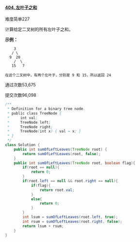 #### [404. 左叶子之和](https://leetcode-cn.com/problems/sum-of-left-leaves/)

难度简单227

计算给定二叉树的所有左叶子之和。

**示例：**

```
    3
   / \
  9  20
    /  \
   15   7

在这个二叉树中，有两个左叶子，分别是 9 和 15，所以返回 24
```

 

通过次数53,675

提交次数96,098

```java
/**
 * Definition for a binary tree node.
 * public class TreeNode {
 *     int val;
 *     TreeNode left;
 *     TreeNode right;
 *     TreeNode(int x) { val = x; }
 * }
 */
class Solution {
    public int sumOfLeftLeaves(TreeNode root) {
        return sumOfLeftLeaves(root, false);
    }
    public int sumOfLeftLeaves(TreeNode root, boolean flag){
        if(root == null){
            return 0;
        }
        if(root.left == null && root.right == null){
            if(flag){
                return root.val;
            } 
            else{
                return 0;
            }
        }
        int lsum = sumOfLeftLeaves(root.left, true);
        int rsum = sumOfLeftLeaves(root.right, false);
        return lsum + rsum;
    }
}
```
